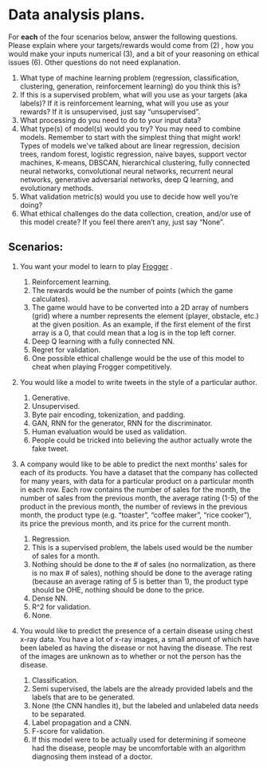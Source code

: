 # Data analysis plans.
For **each** of the four scenarios below, answer the following questions. Please explain where your targets/rewards would come from (2) , how you would make your inputs numerical (3), and a bit of your reasoning on ethical issues (6). Other questions do not need explanation.
1. What type of machine learning problem (regression, classification, clustering, generation, reinforcement learning) do you think this is?
2. If this is a supervised problem, what will you use as your targets (aka labels)? If it is reinforcement learning, what will you use as your rewards? If it is unsupervised, just say “unsupervised”.
3. What processing do you need to do to your input data?
4. What type(s) of model(s) would you try? You may need to combine models. Remember to start with the simplest thing that might work! Types of models we’ve talked about are linear regression, decision trees, random forest, logistic regression, naive bayes, support vector machines, K-means, DBSCAN, hierarchical clustering, fully connected neural networks, convolutional neural networks, recurrent neural networks, generative adversarial networks, deep Q learning, and evolutionary methods.
5. What validation metric(s) would you use to decide how well you’re doing?
6. What ethical challenges do the data collection, creation, and/or use of this model create? If you feel there aren’t any, just say “None”.

## Scenarios:
1. You want your model to learn to play [Frogger](https://en.wikipedia.org/wiki/Frogger%22%20%5Ct%20%22_blank) .
	1. Reinforcement learning.
	2. The rewards would be the number of points (which the game calculates).
	3. The game would have to be converted into a 2D array of numbers (grid) where a number represents the element (player, obstacle, etc.) at the given position. As an example, if the first element of the first array is a 0, that could mean that a log is in the top left corner.
	4. Deep Q learning with a fully connected NN.
	5. Regret for validation.
	6. One possible ethical challenge would be the use of this model to cheat when playing Frogger competitively. 

2. You would like a model to write tweets in the style of a particular author.
	1. Generative.
	2. Unsupervised.
	3. Byte pair encoding, tokenization, and padding.
	4. GAN, RNN for the generator, RNN for the discriminator.
	5. Human evaluation would be used as validation. 
	6. People could be tricked into believing the author actually wrote the fake tweet.

3. A company would like to be able to predict the next months’ sales for each of its products. You have a dataset that the company has collected for many years, with data for a particular product on a particular month in each row. Each row contains the number of sales for the month, the number of sales from the previous month, the average rating (1-5) of the product in the previous month, the number of reviews in the previous month, the product type (e.g. “toaster”, “coffee maker”, “rice cooker”), its price the previous month, and its price for the current month.
	1. Regression.
	2. This is a supervised problem, the labels used would be the number of sales for a month.
	3. Nothing should be done to the # of sales (no normalization, as there is no max # of sales), nothing should be done to the average rating (because an average rating of 5 is better than 1), the product type should be OHE, nothing should be done to the price.
	4. Dense NN.
	5. R^2 for validation. 
	6. None.

4. You would like to predict the presence of a certain disease using chest x-ray data. You have a lot of x-ray images, a small amount of which have been labeled as having the disease or not having the disease. The rest of the images are unknown as to whether or not the person has the disease.
	1. Classification.
	2. Semi supervised, the labels are the already provided labels and the labels that are to be generated.
	3. None (the CNN handles it), but the labeled and unlabeled data needs to be separated. 
	4. Label propagation and a CNN.
	5. F-score for validation. 
	6. If this model were to be actually used for determining if someone had the disease, people may be uncomfortable with an algorithm diagnosing them instead of a doctor. 
